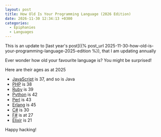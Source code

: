```yaml
---
layout: post
title: How Old Is Your Programming Language (2026 Edition)
date: 2026-11-30 12:34:13 +0300
categories:
  - Epiphanies
  - Languages
---
```


This is an update to [last year's post]({% post_url 2025-11-30-how-old-is-your-programming-language-2025-edition %}), that I am updating annually

Ever wonder how old your favourite language is? You might be surprised!

Here are their ages as at 2025

  * [JavaScript](https://en.wikipedia.org/wiki/JavaScript) is 37, and so is Java
  * [PHP](https://en.wikipedia.org/wiki/PHP) is 38
  * [Ruby](https://en.wikipedia.org/wiki/Ruby_(programming_language)) is 39
  * [Python](https://en.wikipedia.org/wiki/Python_(programming_language)) is 42
  * [Perl](https://en.wikipedia.org/wiki/F_Sharp_(programming_language)) is 43
  * [Erlang](https://en.wikipedia.org/wiki/Erlang_(programming_language)) is 45
  * [C#](https://en.wikipedia.org/wiki/C_Sharp_(programming_language)#Versions) is 30
  * [F#](https://en.wikipedia.org/wiki/F_Sharp_(programming_language)) is at 27
  * [Elixir](https://en.wikipedia.org/wiki/Elixir_(programming_language)) is 21

Happy hacking!

